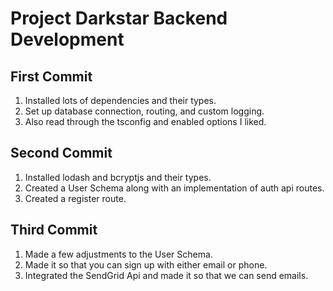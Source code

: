 # Project Darkstar Backend Development

## First Commit

1. Installed lots of dependencies and their types.
2. Set up database connection, routing, and custom logging.
3. Also read through the tsconfig and enabled options I liked.

## Second Commit

1. Installed lodash and bcryptjs and their types.
2. Created a User Schema along with an implementation of auth api routes.
3. Created a register route.

## Third Commit

1. Made a few adjustments to the User Schema.
2. Made it so that you can sign up with either email or phone.
3. Integrated the SendGrid Api and made it so that we can send emails.
